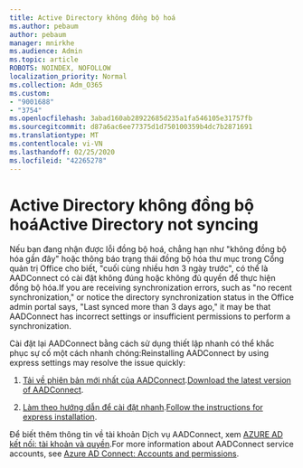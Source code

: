 ```yaml
---
title: Active Directory không đồng bộ hoá
ms.author: pebaum
author: pebaum
manager: mnirkhe
ms.audience: Admin
ms.topic: article
ROBOTS: NOINDEX, NOFOLLOW
localization_priority: Normal
ms.collection: Adm_O365
ms.custom:
- "9001688"
- "3754"
ms.openlocfilehash: 3abad160ab28922685d235a1fa546105e31757fb
ms.sourcegitcommit: d87a6ac6ee77375d1d750100359b4dc7b2871691
ms.translationtype: MT
ms.contentlocale: vi-VN
ms.lasthandoff: 02/25/2020
ms.locfileid: "42265278"
---
```

# <a name="active-directory-not-syncing"></a><span data-ttu-id="abe0f-102">Active Directory không đồng bộ hoá</span><span class="sxs-lookup"><span data-stu-id="abe0f-102">Active Directory not syncing</span></span>

<span data-ttu-id="abe0f-103">Nếu bạn đang nhận được lỗi đồng bộ hoá, chẳng hạn như "không đồng bộ hóa gần đây" hoặc thông báo trạng thái đồng bộ hóa thư mục trong Cổng quản trị Office cho biết, "cuối cùng nhiều hơn 3 ngày trước", có thể là AADConnect có cài đặt không đúng hoặc không đủ quyền để thực hiện đồng bộ hóa.</span><span class="sxs-lookup"><span data-stu-id="abe0f-103">If you are receiving synchronization errors, such as "no recent synchronization," or notice the directory synchronization status in the Office admin portal says, "Last synced more than 3 days ago," it may be that AADConnect has incorrect settings or insufficient permissions to perform a synchronization.</span></span>  

<span data-ttu-id="abe0f-104">Cài đặt lại AADConnect bằng cách sử dụng thiết lập nhanh có thể khắc phục sự cố một cách nhanh chóng:</span><span class="sxs-lookup"><span data-stu-id="abe0f-104">Reinstalling AADConnect by using express settings may resolve the issue quickly:</span></span>

1. <span data-ttu-id="abe0f-105">[Tải về phiên bản mới nhất của AADConnect](https://go.microsoft.com/fwlink/?LinkId=615771).</span><span class="sxs-lookup"><span data-stu-id="abe0f-105">[Download the latest version of AADConnect](https://go.microsoft.com/fwlink/?LinkId=615771).</span></span>

2. <span data-ttu-id="abe0f-106">[Làm theo hướng dẫn để cài đặt nhanh](https://docs.microsoft.com/azure/active-directory/hybrid/how-to-connect-install-express).</span><span class="sxs-lookup"><span data-stu-id="abe0f-106">[Follow the instructions for express installation](https://docs.microsoft.com/azure/active-directory/hybrid/how-to-connect-install-express).</span></span>

<span data-ttu-id="abe0f-107">Để biết thêm thông tin về tài khoản Dịch vụ AADConnect, xem [AZURE AD kết nối: tài khoản và quyền](https://docs.microsoft.com/azure/active-directory/hybrid/reference-connect-accounts-permissions).</span><span class="sxs-lookup"><span data-stu-id="abe0f-107">For more information about AADConnect service accounts, see [Azure AD Connect: Accounts and permissions](https://docs.microsoft.com/azure/active-directory/hybrid/reference-connect-accounts-permissions).</span></span>
